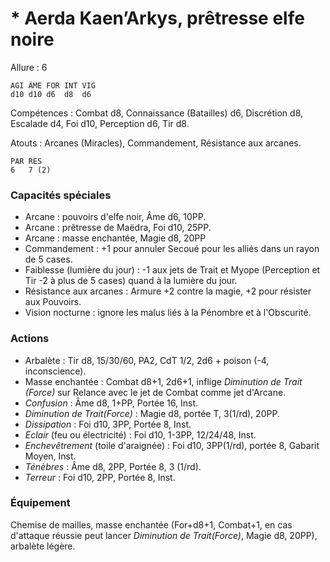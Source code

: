 # * Aerda Kaen’Arkys, prêtresse elfe noire

Allure : 6

	AGI	ÂME	FOR	INT	VIG
	d10	d10	d6	d8	d6

Compétences : Combat d8, Connaissance (Batailles) d6, Discrétion d8, Escalade d4, Foi d10, Perception d6, Tir d8.

Atouts : Arcanes (Miracles), Commandement, Résistance aux arcanes.

	PAR	RES
	6	7 (2)

### Capacités spéciales
- Arcane : pouvoirs d'elfe noir, Âme d6, 10PP.
- Arcane : prêtresse de Maëdra, Foi d10, 25PP.
- Arcane : masse enchantée, Magie d8, 20PP
- Commandement : +1 pour annuler Secoué pour les alliés dans un rayon de 5 cases.
- Faiblesse (lumière du jour) : -1 aux jets de Trait et Myope (Perception et Tir -2 à plus de 5 cases) quand à la lumière du jour.
- Résistance aux arcanes : Armure +2 contre la magie, +2 pour résister aux Pouvoirs.
- Vision nocturne : ignore les malus liés à la Pénombre et à l'Obscurité.

### Actions
- Arbalète : Tir d8, 15/30/60, PA2, CdT 1/2, 2d6 + poison (-4, inconscience).
- Masse enchantée : Combat d8+1, 2d6+1, inflige _Diminution de Trait (Force)_ sur Relance avec le jet de Combat comme jet d'Arcane.
- _Confusion_ : Âme d8, 1+PP, Portée 16, Inst.
- _Diminution de Trait(Force)_ : Magie d8, portée T, 3(1/rd), 20PP.
- _Dissipation_ : Foi d10, 3PP, Portée 8, Inst.
- _Eclair_ (feu ou électricité) : Foi d10, 1-3PP, 12/24/48, Inst.
- _Enchevêtrement_ (toile d'araignée) : Foi d10, 3PP(1/rd), portée 8, Gabarit Moyen, Inst.
- _Ténèbres_ : Âme d8, 2PP, Portée 8, 3 (1/rd).
- _Terreur_ : Foi d10, 2PP, Portée 8, Inst.

### Équipement
Chemise de mailles, masse enchantée (For+d8+1, Combat+1, en cas d'attaque réussie peut lancer _Diminution de Trait(Force)_, Magie d8, 20PP), arbalète légère.
